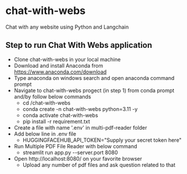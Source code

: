 # chat-with-webs
Chat with any website using Python and Langchain 
## Step to run Chat With Webs application
- Clone chat-with-webs in your local machine
- Download and install Anaconda from https://www.anaconda.com/download
- Type anaconda on windows search and open anaconda command prompt
- Navigate to chat-with-webs progect (in step 1) from conda prompt and/by follow below commands
    * cd <basepath>/chat-with-webs
    * conda create -n chat-with-webs python=3.11 -y
    * conda activate chat-with-webs
    * pip install -r requirement.txt
- Create a file with name '.env' in multi-pdf-reader folder
- Add below line in .env file
    * HUGGINGFACEHUB_API_TOKEN="Supply your secret token here"
- Run Multiple PDF File Reader with below command
    * streamlit run app.py --server.port 8080
- Open http://localhost:8080/ on your favorite browser
    * Upload any number of pdf files and ask question related to that
